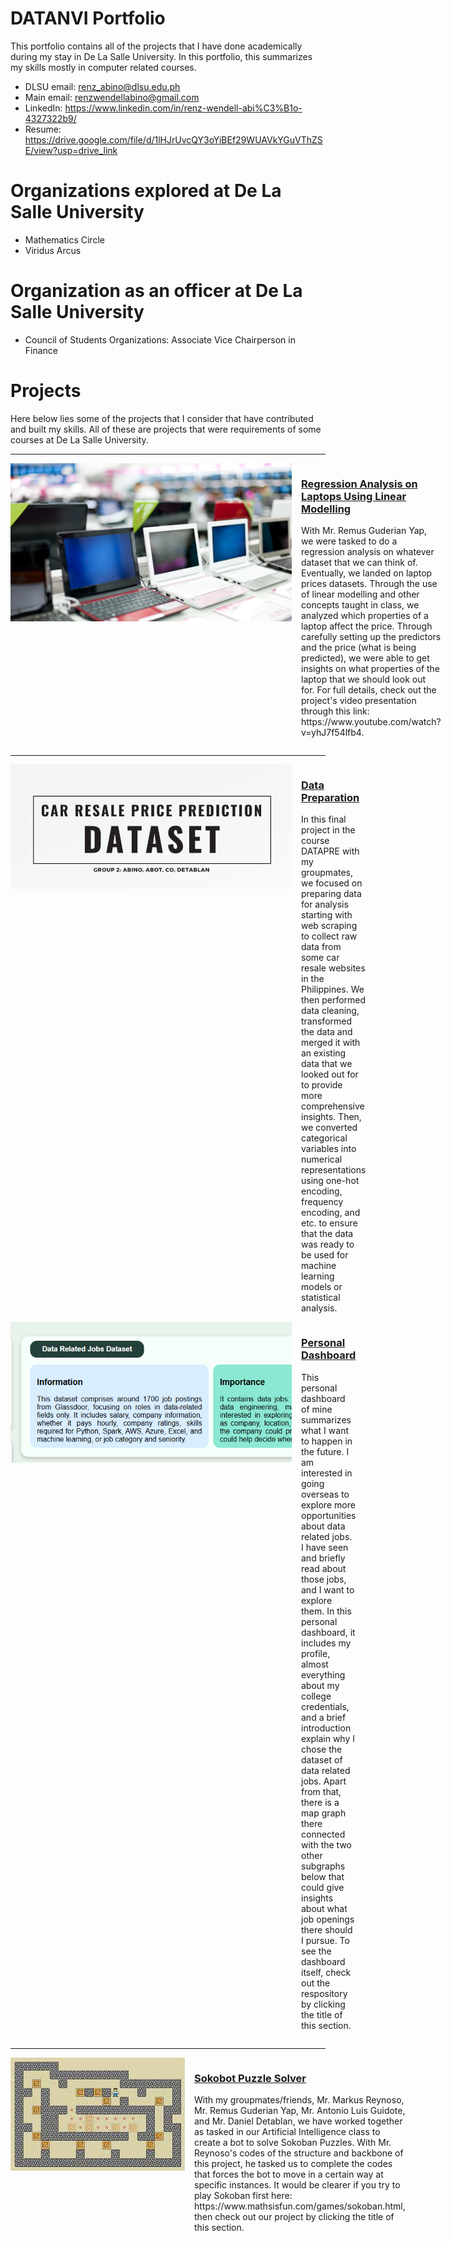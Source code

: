 # DATANVI Portfolio 

This portfolio contains all of the projects that I have done academically during my stay in De La Salle University. In this portfolio, this summarizes my skills mostly in computer related courses.

- DLSU email: renz_abino@dlsu.edu.ph
- Main email: renzwendellabino@gmail.com
- LinkedIn: https://www.linkedin.com/in/renz-wendell-abi%C3%B1o-4327322b9/
- Resume: https://drive.google.com/file/d/1lHJrUvcQY3oYiBEf29WUAVkYGuVThZSE/view?usp=drive_link

# Organizations explored at De La Salle University
- Mathematics Circle
- Viridus Arcus

# Organization as an officer at De La Salle University
- Council of Students Organizations: Associate Vice Chairperson in Finance

# Projects

Here below lies some of the projects that I consider that have contributed and built my skills. All of these are projects that were requirements of some courses
at De La Salle University.

---

<div style="display: flex; align-items: flex-start; gap: 15px;">
    <img src="Pictures/Linmod%20Picture.png" alt="Linmod Image" width="450">
    <div>
        <h3><a href="https://github.com/wendellabino07/linearModellingLaptops.git">Regression Analysis on Laptops Using Linear Modelling</a></h3>
        <p>
            With Mr. Remus Guderian Yap, we were tasked to do a regression analysis on whatever dataset that we can think of. Eventually,
            we landed on laptop prices datasets. Through the use of linear modelling and other concepts taught in class, we analyzed which
            properties of a laptop affect the price. Through carefully setting up the predictors and the price (what is being predicted),
            we were able to get insights on what properties of the laptop that we should look out for. For full details, check out
            the project's video presentation through this link: https://www.youtube.com/watch?v=yhJ7f54lfb4.
        </p>
    </div>
</div>

---
<div style="display: flex; align-items: flex-start; gap: 15px;">
    <img src="Pictures/dataprefinalproj.png" alt="datapre final proj" width="450">
    <div>
        <h3><a href="https://drive.google.com/file/d/1Pqd-zGadvEXCwlCHgrN_qEsp0iW8s-a9/view?usp=sharing">Data Preparation</a></h3>
        <p>
            In this final project in the course DATAPRE with my groupmates, we focused on preparing data for analysis starting with web scraping to collect raw data from some car resale websites in the Philippines. We then performed data cleaning, transformed the data and merged it with an existing data that we looked out for to provide more comprehensive insights. Then, we converted categorical variables into numerical representations using one-hot encoding, frequency encoding, and etc. to ensure that the data was ready to be used for machine learning models or statistical analysis.
        </p>
    </div>
</div>

<div style="display: flex; align-items: flex-start; gap: 15px;">
    <img src="Pictures/PersonalDashboard.png" alt="personal Dashboard Image" width="450">
    <div>
        <h3><a href="https://github.com/wendellabino07/personalDashboard.git">Personal Dashboard</a></h3>
        <p>
            This personal dashboard of mine summarizes what I want to happen in the future. I am interested in going overseas to explore more 
            opportunities about data related jobs. I have seen and briefly read about those jobs, and I want to explore them. In this personal 
            dashboard, it includes my profile, almost everything about my college credentials, and a brief introduction explain why I chose 
            the dataset of data related jobs. Apart from that, there is a map graph there connected with the two other subgraphs below that
            could give insights about what job openings there should I pursue. To see the dashboard itself, check out the respository by clicking
            the title of this section.
        </p>
    </div>
</div>

---

<div style="display: flex; align-items: flex-start; gap: 15px;">
    <img src="Pictures/Sokoban.jpg" alt="Sokoban" width="450">
    <div>
        <h3><a href="https://github.com/wendellabino07/CSINTSY_MC01.git">Sokobot Puzzle Solver</a></h3>
        <p>
            With my groupmates/friends, Mr. Markus Reynoso, Mr. Remus Guderian Yap, Mr. Antonio Luis Guidote, and Mr. Daniel Detablan, we have worked
            together as tasked in our Artificial Intelligence class to create a bot to solve Sokoban Puzzles. With Mr. Reynoso's codes of the structure
            and backbone of this project, he tasked us to complete the codes that forces the bot to move in a certain way at specific instances. It would be
            clearer if you try to play Sokoban first here: https://www.mathsisfun.com/games/sokoban.html, then check out our project by clicking the title 
            of this section.
        </p>
    </div>
</div>


